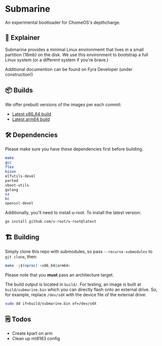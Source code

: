 <!-- <img align="left" style="vertical-align: middle" width="120" height="120" alt="Skiff Icon" src="data/icons/app.svg"> -->

# Submarine

An experimental bootloader for ChomeOS's depthcharge.

## 📕 Explainer
Submarine provides a minimal Linux environmemt that lives in a small partition (16mb) on the disk. We use this environment to bootstrap a full Linux system (or a different system if you're brave.)

Additional documention can be found on Fyra Developer (under construction!)


## 📦 Builds

We offer prebuilt versions of the images per each commit:

- [Latest x86_64 build](https://nightly.link/FyraLabs/submarine/workflows/build/main/submarine-x86_64.zip)
- [Latest arm64 build](https://nightly.link/FyraLabs/submarine/workflows/build/main/submarine-arm64.zip)

## 🛠️ Dependencies

Please make sure you have these dependencies first before building.

```bash
make
gcc
flex
bison
elfutils-devel
parted
vboot-utils
golang
xz
bc
openssl-devel
```

Additionally, you'll need to install u-root. To install the latest version:

```bash
go install github.com/u-root/u-root@latest
```

## 🏗️ Building

Simply clone this repo with submodules, so pass `--recurse-submodules` to `git clone`, then:

```bash
make -j$(nproc) <x86_64|arm64>
```

Please note that you **must** pass an architecture target.

The build output is located in `build/`.
For testing, an image is built at `build/submarine.bin` which you can directly flash onto an external drive.
So, for example, replace `/dev/sdX` with the device file of the external drive:

```bash
sudo dd if=build/submarine.bin of=/dev/sdX
```

## 🗒️ Todos

- Create kpart on arm
- Clean up mt8183 config

